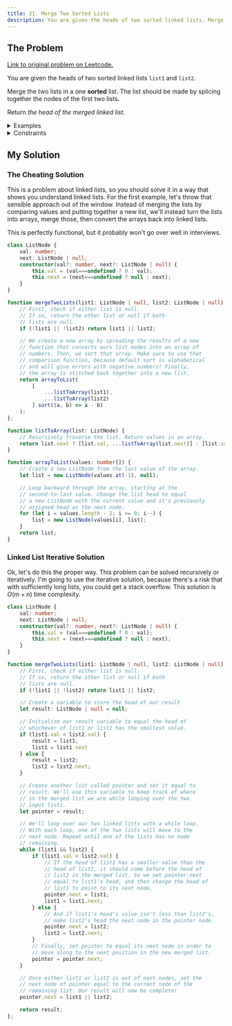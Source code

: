 ```yaml
---
title: 21. Merge Two Sorted Lists
description: You are given the heads of two sorted linked lists. Merge the two lists in a one sorted list.
---
```


## The Problem

[Link to original problem on Leetcode.](https://leetcode.com/problems/merge-two-sorted-lists/)

You are given the heads of two sorted linked lists `list1` and `list2`.

Merge the two lists in a one **sorted** list. The list should be made by splicing together the nodes of the first two lists.

Return _the head of the merged linked list_.

<details>
<summary>Examples</summary>

Example 1:

```
Input: list1 = [1,2,4], list2 = [1,3,4]
Output: [1,1,2,3,4,4]
```

Example 2:

```
Input: list1 = [], list2 = []
Output: []
```

Example 3:

```
Input: list1 = [], list2 = [0]
Output: [0]
```
</details>

<details>
<summary>Constraints</summary>

- The number of nodes in both lists is in the range `[0, 50]`.
- `-100 <= Node.val <= 100`
- Both `list1` and `list2` are sorted in **non-decreasing** order.
</details>

## My Solution

### The Cheating Solution

This is a problem about linked lists, so you should solve it in a way that shows you understand linked lists. For the first example, let's throw that sensible approach out of the window. Instead of merging the lists by comparing values and putting together a new list, we'll instead turn the lists into arrays, merge those, then convert the arrays back into linked lists.

This is perfectly functional, but it probably won't go over well in interviews.

```typescript
class ListNode {
	val: number;
	next: ListNode | null;
	constructor(val?: number, next?: ListNode | null) {
		this.val = (val===undefined ? 0 : val);
		this.next = (next===undefined ? null : next);
	}
}

function mergeTwoLists(list1: ListNode | null, list2: ListNode | null): ListNode | null {
	// First, check if either list is null.
	// If so, return the other list or null if both
	// lists are null.
	if (!list1 || !list2) return list1 || list2;

	// We create a new array by spreading the results of a new
	// function that converts ours list nodes into an array of
	// numbers. Then, we sort that array. Make sure to use that
	// comparison function, because default sort is alphabetical
	// and will give errors with negative numbers! Finally,
	// the array is stitched back together into a new list.
	return arrayToList(
		[
			...listToArray(list1),
			...listToArray(list2)
		].sort((a, b) => a - b)
	);
};

function listToArray(list: ListNode) {
	// Recursively traverse the list. Return values in an array.
	return list.next ? [list.val, ...listToArray(list.next)] : [list.val];
}

function arrayToList(values: number[]) {
	// Create a new ListNode from the last value of the array.
	let list = new ListNode(values.at(-1), null);

	// Loop backward through the array, starting at the
	// second-to-last value. Change the list head to equal
	// a new ListNode with the current value and it's previously
	// assigned head as the next node.
	for (let i = values.length - 2; i >= 0; i--) {
		list = new ListNode(values[i], list);
	}
	return list;
}
```

### Linked List Iterative Solution

Ok, let's do this the proper way. This problem can be solved recursively or iteratively. I'm going to use the iterative solution, because there's a risk that with sufficiently long lists, you could get a stack overflow. This solution is $O(m + n)$ time complexity.

```typescript
class ListNode {
	val: number;
	next: ListNode | null;
	constructor(val?: number, next?: ListNode | null) {
		this.val = (val===undefined ? 0 : val);
		this.next = (next===undefined ? null : next);
	}
}

function mergeTwoLists(list1: ListNode | null, list2: ListNode | null): ListNode | null {
	// First, check if either list is null.
	// If so, return the other list or null if both
	// lists are null.
	if (!list1 || !list2) return list1 || list2;

	// Create a variable to store the head of our result
	let result: ListNode | null = null;

	// Initialize our result variable to equal the head of
	// whichever of list1 or list2 has the smallest value.
	if (list1.val < list2.val) {
		result = list1;
		list1 = list1.next
	} else {
		result = list2;
		list2 = list2.next;
	}

	// Create another list called pointer and set it equal to
	// result. We'll use this variable to keep track of where
	// in the merged list we are while looping over the two
	// input lists.
	let pointer = result;

	// We'll loop over our two linked lists with a while loop.
	// With each loop, one of the two lists will move to the
	// next node. Repeat until one of the lists has no node
	// remaining.
	while (list1 && list2) {
		if (list1.val < list2.val) {
			// If the head of list1 has a smaller value than the
			// head of list2, it should come before the head of
			// list2 in the merged list. So we set pointer.next
			// equal to list1's head, and then change the head of
			// list1 to point to its next node.
			pointer.next = list1;
			list1 = list1.next;
		} else {
			// And if list1's head's value isn't less than list2's,
			// make list2's head the next node in the pointer node.
			pointer.next = list2;
			list2 = list2.next;
		}
		// Finally, set pointer to equal its next node in order to
		// move along to the next position in the new merged list.
		pointer = pointer.next;
	}

	// Once either list1 or list2 is out of next nodes, set the
	// next node of pointer equal to the current node of the
	// remaining list. Our result will now be complete!
	pointer.next = list1 || list2;

	return result;
};
```